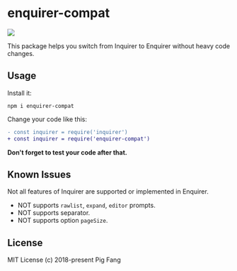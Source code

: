 # enquirer-compat

![](https://flat.badgen.net/travis/g-plane/enquirer-compat)

This package helps you switch from Inquirer to Enquirer without heavy code changes.

## Usage

Install it:

```
npm i enquirer-compat
```

Change your code like this:

```diff
- const inquirer = require('inquirer')
+ const inquirer = require('enquirer-compat')
```

**Don't forget to test your code after that.**

## Known Issues

Not all features of Inquirer are supported or implemented in Enquirer.

- NOT supports `rawlist`, `expand`, `editor` prompts.
- NOT supports separator.
- NOT supports option `pageSize`.

## License

MIT License (c) 2018-present Pig Fang
